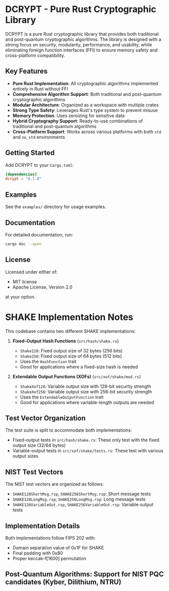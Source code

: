# DCRYPT - Pure Rust Cryptographic Library

DCRYPT is a pure Rust cryptographic library that provides both traditional and post-quantum cryptographic algorithms. The library is designed with a strong focus on security, modularity, performance, and usability, while eliminating foreign function interfaces (FFI) to ensure memory safety and cross-platform compatibility.

## Key Features

- **Pure Rust Implementation**: All cryptographic algorithms implemented entirely in Rust without FFI
- **Comprehensive Algorithm Support**: Both traditional and post-quantum cryptographic algorithms
- **Modular Architecture**: Organized as a workspace with multiple crates
- **Strong Type Safety**: Leverages Rust's type system to prevent misuse
- **Memory Protection**: Uses zeroizing for sensitive data
- **Hybrid Cryptography Support**: Ready-to-use combinations of traditional and post-quantum algorithms
- **Cross-Platform Support**: Works across various platforms with both `std` and `no_std` environments

## Getting Started

Add DCRYPT to your `Cargo.toml`:

```toml
[dependencies]
dcrypt = "0.1.0"
```

## Examples

See the `examples/` directory for usage examples.

## Documentation

For detailed documentation, run:

```bash
cargo doc --open
```

## License

Licensed under either of:

- MIT license
- Apache License, Version 2.0

at your option.


# SHAKE Implementation Notes

This codebase contains two different SHAKE implementations:

1. **Fixed-Output Hash Functions** (`src/hash/shake.rs`)
   - `Shake128`: Fixed output size of 32 bytes (256 bits)
   - `Shake256`: Fixed output size of 64 bytes (512 bits)
   - Uses the `HashFunction` trait
   - Good for applications where a fixed-size hash is needed

2. **Extendable Output Functions (XOFs)** (`src/xof/shake/mod.rs`)
   - `ShakeXof128`: Variable output size with 128-bit security strength
   - `ShakeXof256`: Variable output size with 256-bit security strength
   - Uses the `ExtendableOutputFunction` trait
   - Good for applications where variable-length outputs are needed

## Test Vector Organization

The test suite is split to accommodate both implementations:

- Fixed-output tests in `src/hash/shake.rs`: These only test with the fixed output size (32/64 bytes)
- Variable-output tests in `src/xof/shake/tests.rs`: These test with various output sizes

## NIST Test Vectors

The NIST test vectors are organized as follows:
- `SHAKE128ShortMsg.rsp`, `SHAKE256ShortMsg.rsp`: Short message tests
- `SHAKE128LongMsg.rsp`, `SHAKE256LongMsg.rsp`: Long message tests
- `SHAKE128VariableOut.rsp`, `SHAKE256VariableOut.rsp`: Variable output tests

## Implementation Details

Both implementations follow FIPS 202 with:
- Domain separation value of 0x1F for SHAKE
- Final padding with 0x80
- Proper keccak-f[1600] permutation


## Post-Quantum Algorithms: Support for NIST PQC candidates (Kyber, Dilithium, NTRU)